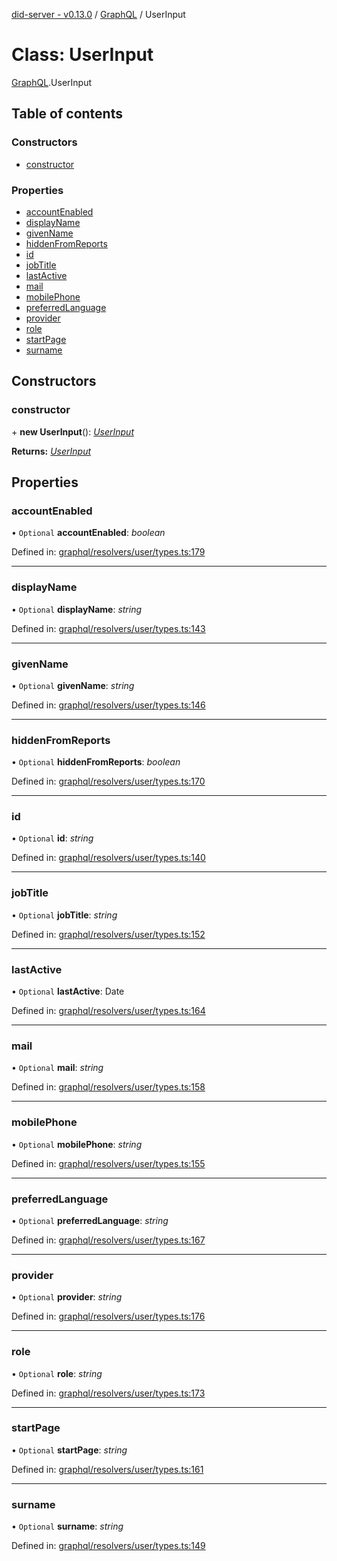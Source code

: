 [did-server - v0.13.0](../README.md) / [GraphQL](../modules/graphql.md) / UserInput

# Class: UserInput

[GraphQL](../modules/graphql.md).UserInput

## Table of contents

### Constructors

- [constructor](graphql.userinput.md#constructor)

### Properties

- [accountEnabled](graphql.userinput.md#accountenabled)
- [displayName](graphql.userinput.md#displayname)
- [givenName](graphql.userinput.md#givenname)
- [hiddenFromReports](graphql.userinput.md#hiddenfromreports)
- [id](graphql.userinput.md#id)
- [jobTitle](graphql.userinput.md#jobtitle)
- [lastActive](graphql.userinput.md#lastactive)
- [mail](graphql.userinput.md#mail)
- [mobilePhone](graphql.userinput.md#mobilephone)
- [preferredLanguage](graphql.userinput.md#preferredlanguage)
- [provider](graphql.userinput.md#provider)
- [role](graphql.userinput.md#role)
- [startPage](graphql.userinput.md#startpage)
- [surname](graphql.userinput.md#surname)

## Constructors

### constructor

\+ **new UserInput**(): [*UserInput*](graphql.userinput.md)

**Returns:** [*UserInput*](graphql.userinput.md)

## Properties

### accountEnabled

• `Optional` **accountEnabled**: *boolean*

Defined in: [graphql/resolvers/user/types.ts:179](https://github.com/Puzzlepart/did/blob/dev/server/graphql/resolvers/user/types.ts#L179)

___

### displayName

• `Optional` **displayName**: *string*

Defined in: [graphql/resolvers/user/types.ts:143](https://github.com/Puzzlepart/did/blob/dev/server/graphql/resolvers/user/types.ts#L143)

___

### givenName

• `Optional` **givenName**: *string*

Defined in: [graphql/resolvers/user/types.ts:146](https://github.com/Puzzlepart/did/blob/dev/server/graphql/resolvers/user/types.ts#L146)

___

### hiddenFromReports

• `Optional` **hiddenFromReports**: *boolean*

Defined in: [graphql/resolvers/user/types.ts:170](https://github.com/Puzzlepart/did/blob/dev/server/graphql/resolvers/user/types.ts#L170)

___

### id

• `Optional` **id**: *string*

Defined in: [graphql/resolvers/user/types.ts:140](https://github.com/Puzzlepart/did/blob/dev/server/graphql/resolvers/user/types.ts#L140)

___

### jobTitle

• `Optional` **jobTitle**: *string*

Defined in: [graphql/resolvers/user/types.ts:152](https://github.com/Puzzlepart/did/blob/dev/server/graphql/resolvers/user/types.ts#L152)

___

### lastActive

• `Optional` **lastActive**: Date

Defined in: [graphql/resolvers/user/types.ts:164](https://github.com/Puzzlepart/did/blob/dev/server/graphql/resolvers/user/types.ts#L164)

___

### mail

• `Optional` **mail**: *string*

Defined in: [graphql/resolvers/user/types.ts:158](https://github.com/Puzzlepart/did/blob/dev/server/graphql/resolvers/user/types.ts#L158)

___

### mobilePhone

• `Optional` **mobilePhone**: *string*

Defined in: [graphql/resolvers/user/types.ts:155](https://github.com/Puzzlepart/did/blob/dev/server/graphql/resolvers/user/types.ts#L155)

___

### preferredLanguage

• `Optional` **preferredLanguage**: *string*

Defined in: [graphql/resolvers/user/types.ts:167](https://github.com/Puzzlepart/did/blob/dev/server/graphql/resolvers/user/types.ts#L167)

___

### provider

• `Optional` **provider**: *string*

Defined in: [graphql/resolvers/user/types.ts:176](https://github.com/Puzzlepart/did/blob/dev/server/graphql/resolvers/user/types.ts#L176)

___

### role

• `Optional` **role**: *string*

Defined in: [graphql/resolvers/user/types.ts:173](https://github.com/Puzzlepart/did/blob/dev/server/graphql/resolvers/user/types.ts#L173)

___

### startPage

• `Optional` **startPage**: *string*

Defined in: [graphql/resolvers/user/types.ts:161](https://github.com/Puzzlepart/did/blob/dev/server/graphql/resolvers/user/types.ts#L161)

___

### surname

• `Optional` **surname**: *string*

Defined in: [graphql/resolvers/user/types.ts:149](https://github.com/Puzzlepart/did/blob/dev/server/graphql/resolvers/user/types.ts#L149)
